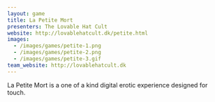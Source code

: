 ```yaml
---
layout: game
title: La Petite Mort
presenters: The Lovable Hat Cult
website: http://lovablehatcult.dk/petite.html
images:
  - /images/games/petite-1.png
  - /images/games/petite-2.png
  - /images/games/petite-3.gif
team_website: http://lovablehatcult.dk
---
```

La Petite Mort is a one of a kind digital erotic experience designed for touch.
